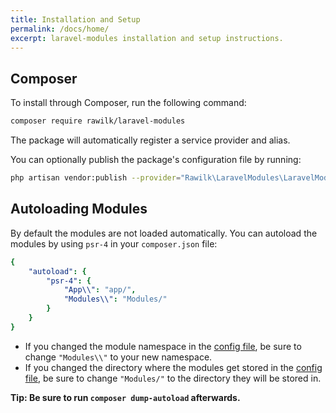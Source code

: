 ```yaml
---
title: Installation and Setup
permalink: /docs/home/
excerpt: laravel-modules installation and setup instructions.
---
```


## Composer

To install through Composer, run the following command:

```bash
composer require rawilk/laravel-modules
```

The package will automatically register a service provider and alias.

You can optionally publish the package's configuration file by running:

```bash
php artisan vendor:publish --provider="Rawilk\LaravelModules\LaravelModulesServiceProvider"
```

## Autoloading Modules

By default the modules are not loaded automatically. You can autoload the modules by using `psr-4` in your `composer.json`
file:

```yaml
{
    "autoload": {
        "psr-4": {
            "App\\": "app/",
            "Modules\\": "Modules/"
        }
    }
}
```

- If you changed the module namespace in the [config file](https://github.com/rawilk/laravel-modules/blob/master/config/config.php#L12), be sure to change `"Modules\\"` to your new namespace.
- If you changed the directory where the modules get stored in the [config file](https://github.com/rawilk/laravel-modules/blob/master/config/config.php#L77), be sure to change `"Modules/"` to the directory they will be stored in.

**Tip: Be sure to run `composer dump-autoload` afterwards.**